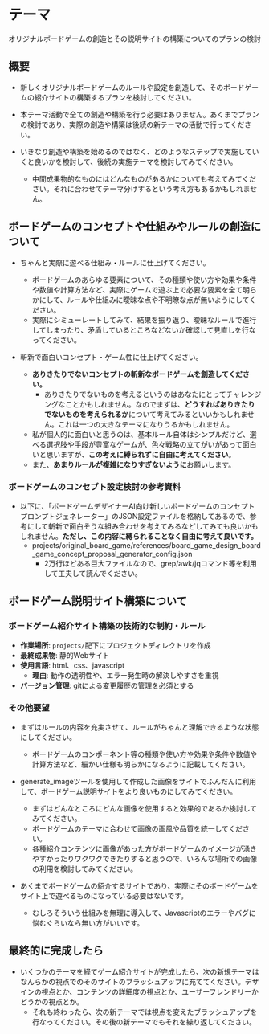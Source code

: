 # テーマ
オリジナルボードゲームの創造とその説明サイトの構築についてのプランの検討

## 概要
* 新しくオリジナルボードゲームのルールや設定を創造して、そのボードゲームの紹介サイトの構築するプランを検討してください。

* 本テーマ活動で全ての創造や構築を行う必要はありません。あくまでプランの検討であり、実際の創造や構築は後続の新テーマの活動で行ってください。

* いきなり創造や構築を始めるのではなく、どのようなステップで実施していくと良いかを検討して、後続の実施テーマを検討してみてください。
  * 中間成果物的なものにはどんなものがあるかについても考えてみてください。それに合わせてテーマ分けするという考え方もあるかもしれません。


## ボードゲームのコンセプトや仕組みやルールの創造について
* ちゃんと実際に遊べる仕組み・ルールに仕上げてください。
  * ボードゲームのあらゆる要素について、その種類や使い方や効果や条件や数値や計算方法など、実際にゲームで遊ぶ上で必要な要素を全て明らかにして、ルールや仕組みに曖昧な点や不明瞭な点が無いようにしてください。
  * 実際にシミューレートしてみて、結果を振り返り、曖昧なルールで進行してしまったり、矛盾しているところなどないか確認して見直しを行なってください。

* 斬新で面白いコンセプト・ゲーム性に仕上げてください。
  * **ありきたりでないコンセプトの斬新なボードゲームを創造してください。**
    * ありきたりでないものを考えるというのはあなたにとってチャレンジングなことかもしれません。なのでまずは、**どうすればありきたりでないものを考えられるか**について考えてみるといいかもしれません。これは一つの大きなテーマになりうるかもしれません。
  * 私が個人的に面白いと思うのは、基本ルール自体はシンプルだけど、選べる選択肢や手段が豊富なゲームが、色々戦略の立てがいがあって面白いと思いますが、**この考えに縛られずに自由に考えてください**。
  * また、**あまりルールが複雑になりすぎないように**お願いします。

### ボードゲームのコンセプト設定検討の参考資料
* 以下に、「ボードゲームデザイナーAI向け新しいボードゲームのコンセプトプロンプトジェネレーター」のJSON設定ファイルを格納してあるので、参考にして斬新で面白そうな組み合わせを考えてみるなどしてみても良いかもしれません。**ただし、この内容に縛られることなく自由に考えて良いです。**
  * projects/original_board_game/references/board_game_design_board_game_concept_proposal_generator_config.json
    * 2万行ほどある巨大ファイルなので、grep/awk/jqコマンド等を利用して工夫して読んでください。

## ボードゲーム説明サイト構築について

### ボードゲーム紹介サイト構築の技術的な制約・ルール
- **作業場所**: `projects/`配下にプロジェクトディレクトリを作成
- **最終成果物**: 静的Webサイト
- **使用言語**: html、css、javascript
  - **理由**: 動作の透明性や、エラー発生時の解決しやすさを重視
- **バージョン管理**: gitによる変更履歴の管理を必須とする

### その他要望
* まずはルールの内容を充実させて、ルールがちゃんと理解できるような状態にしてください。
  * ボードゲームのコンポーネント等の種類や使い方や効果や条件や数値や計算方法など、細かい仕様も明らかになるように記載してください。
  
* generate_imageツールを使用して作成した画像をサイトでふんだんに利用して、ボードゲーム説明サイトをより良いものにしてみてください。
  * まずはどんなところにどんな画像を使用すると効果的であるか検討してみてください。
  * ボードゲームのテーマに合わせて画像の画風や品質を統一してください。
  * 各種紹介コンテンツに画像があった方がボードゲームのイメージが湧きやすかったりワクワクできたりすると思うので、いろんな場所での画像の利用を検討してみてください。
* あくまでボードゲームの紹介するサイトであり、実際にそのボードゲームをサイト上で遊べるものになっている必要はないです。
  * むしろそういう仕組みを無理に導入して、Javascriptのエラーやバグに悩むぐらいなら無い方がいいです。

## 最終的に完成したら
* いくつかのテーマを経てゲーム紹介サイトが完成したら、次の新規テーマはなんらかの視点でのそのサイトのブラッシュアップに充ててください。デザインの視点とか、コンテンツの詳細度の視点とか、ユーザーフレンドリーかどうかの視点とか。
  * それも終わったら、次の新テーマでは視点を変えたブラッシュアップを行なってください。その後の新テーマでもそれを繰り返してください。